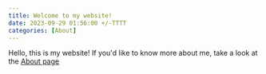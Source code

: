```yaml
---
title: Welcome to my website!
date: 2023-09-29 01:56:00 +/-TTTT
categories: [About]
---
```


Hello, this is my website!
If you'd like to know more about me, take a look at the [About page](/about)
